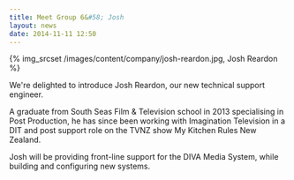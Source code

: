 ```yaml
---
title: Meet Group 6&#58; Josh
layout: news
date: 2014-11-11 12:50
---
```


<div class="row">
	<div class="col-md-6 col-md-offset-3">
		{% img_srcset /images/content/company/josh-reardon.jpg, Josh Reardon %}
	</div>
</div>

We're delighted to introduce Josh Reardon, our new technical support engineer.

A graduate from South Seas Film & Television school in 2013 specialising in Post Production, he has since been working with Imagination Television in a DIT and post support role on the TVNZ show My Kitchen Rules New Zealand.

Josh will be providing front-line support for the DIVA Media System, while building and configuring new systems.
